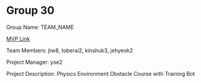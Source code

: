 # Group 30
Group Name: TEAM_NAME

[MVP Link](https://docs.google.com/document/d/1oUWZG370qyY72iWkLe9jCzsMtI1vHqmtWwecTD7sWrU/edit?usp=sharing)

Team Members: jtw8, toberai2, kinshuk3, jehyeok2

Project Manager: yse2

Project Description: Physics Environment Obstacle Course with Training Bot
